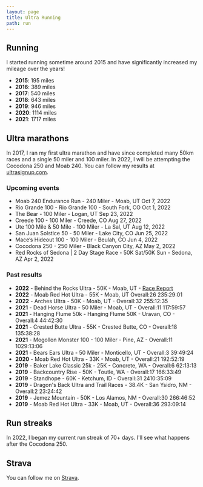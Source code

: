 ```yaml
---
layout: page
title: Ultra Running
path: run
---
```

## Running

I started running sometime around 2015 and have significantly increased my mileage over the years!

- **2015**: 195 miles
- **2016**: 389 miles
- **2017**: 540 miles
- **2018**: 643 miles
- **2019**: 946 miles
- **2020**: 1114 miles
- **2021**: 1717 miles

## Ultra marathons

In 2017, I ran my first ultra marathon and have since completed many 50km races and a single 50 miler and 100 miler. In 2022, I will be attempting the Cocodona 250 and Moab 240. You can follow my results at [ultrasignup.com](https://ultrasignup.com/results_participant.aspx?fname=Justin&lname=Poehnelt).

### Upcoming events

* Moab 240 Endurance Run - 240 Miler - Moab, UT Oct 7, 2022
* Rio Grande 100 - Rio Grande 100 - South Fork, CO Oct 1, 2022
* The Bear - 100 Miler - Logan, UT Sep 23, 2022
* Creede 100 - 100 Miler - Creede, CO Aug 27, 2022
* Ute 100 Mile & 50 Mile - 100 Miler - La Sal, UT Aug 12, 2022
* San Juan Solstice 50 - 50 Miler - Lake City, CO Jun 25, 2022
* Mace’s Hideout 100 - 100 Miler - Beulah, CO Jun 4, 2022
* Cocodona 250 - 250 Miler - Black Canyon City, AZ May 2, 2022
* Red Rocks of Sedona | 2 Day Stage Race - 50K Sat/50K Sun - Sedona, AZ Apr 2, 2022

### Past results
- **2022** - Behind the Rocks Ultra - 50K - Moab, UT - [Race Report](/posts/2022-behind-the-rocks-50k/)
- **2022** - Moab Red Hot Ultra - 55K - Moab, UT Overall:26 235:29:01
- **2022** - Arches Ultra - 50K - Moab, UT - Overall:32 255:12:35
- **2021** - Dead Horse Ultra - 50 Miler - Moab, UT - Overall:11 117:59:57
- **2021** - Hanging Flume 50k - Hanging Flume 50K - Uravan, CO - Overall:4 44:42:30
- **2021** - Crested Butte Ultra - 55K - Crested Butte, CO - Overall:18 135:38:28
- **2021** - Mogollon Monster 100 - 100 Miler - Pine, AZ - Overall:11 1029:13:06
- **2021** - Bears Ears Ultra - 50 Miler - Monticello, UT - Overall:3 39:49:24
- **2020** - Moab Red Hot Ultra - 33K - Moab, UT - Overall:21 192:52:19
- **2019** - Baker Lake Classic 25k - 25K - Concrete, WA - Overall:6 62:13:13
- **2019** - Backcountry Rise - 50K - Toutle, WA - Overall:17 166:33:49
- **2019** - Standhope - 60K - Ketchum, ID - Overall:31 2410:35:09
- **2019** - Dragon's Back Ultra and Trail Races - 38.4K - San Ysidro, NM - Overall:2 23:24:42
- **2019** - Jemez Mountain - 50K - Los Alamos, NM - Overall:30 266:46:52
- **2019** - Moab Red Hot Ultra - 33K - Moab, UT - Overall:36 293:09:14

## Run streaks

In 2022, I began my current run streak of 70+ days. I'll see what happens after the Cocodona 250.

## Strava

You can follow me on [Strava](https://www.strava.com/athletes/2170160).
